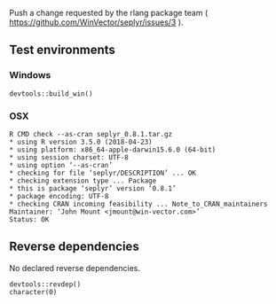 
Push a change requested by the rlang package team ( https://github.com/WinVector/seplyr/issues/3 ).

## Test environments

### Windows
    devtools::build_win()

### OSX

    R CMD check --as-cran seplyr_0.8.1.tar.gz
    * using R version 3.5.0 (2018-04-23)
    * using platform: x86_64-apple-darwin15.6.0 (64-bit)
    * using session charset: UTF-8
    * using option ‘--as-cran’
    * checking for file ‘seplyr/DESCRIPTION’ ... OK
    * checking extension type ... Package
    * this is package ‘seplyr’ version ‘0.8.1’
    * package encoding: UTF-8
    * checking CRAN incoming feasibility ... Note_to_CRAN_maintainers
    Maintainer: ‘John Mount <jmount@win-vector.com>’
    Status: OK

## Reverse dependencies

No declared reverse dependencies.

    devtools::revdep()
    character(0)




